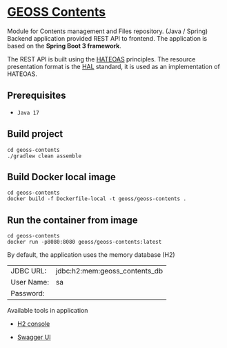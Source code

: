 # [GEOSS Contents](geoss-contents/README.md)

Module for Contents management and Files repository. (Java / Spring)
Backend application provided REST API to frontend.
The application is based on the **Spring Boot 3 framework**.

The REST API is built using the [HATEOAS](https://en.wikipedia.org/wiki/HATEOAS) principles.
The resource presentation format is the [HAL](https://en.wikipedia.org/wiki/Hypertext_Application_Language) standard, it is used as an implementation of HATEOAS.

## Prerequisites

- `Java 17`
## Build project

```shell
cd geoss-contents
./gradlew clean assemble
```

## Build Docker local image

```shell
cd geoss-contents
docker build -f Dockerfile-local -t geoss/geoss-contents .
```

## Run the container from image
```shell
cd geoss-contents
docker run -p8080:8080 geoss/geoss-contents:latest
```

By default, the application uses the memory database (H2)

|            |                               |
|------------|-------------------------------|
| JDBC URL:  | jdbc:h2:mem:geoss_contents_db |
| User Name: | sa                            |
| Password:  |                               |

Available tools in application

- [H2 console](http://localhost:8080/h2-console/)

- [Swagger UI](http://localhost:8080/swagger-ui/index.html)
